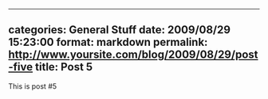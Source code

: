 
---
categories: General Stuff
date: 2009/08/29 15:23:00
format: markdown
permalink: http://www.yoursite.com/blog/2009/08/29/post-five
title: Post 5
---
This is post #5